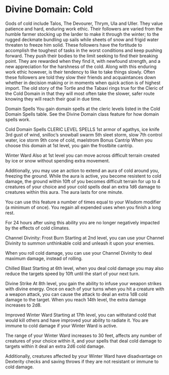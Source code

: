 # Divine Domain: Cold
Gods of cold include Talos, The Devourer, Thrym, Ula and Uller. They value patience and hard, enduring work ethic. Their followers are varied from the humble farmer stocking up the larder to make it through the winter; to the rugged deckmate bundling up sails while sheets of snow and frigid water threaten to freeze him solid. These followers have the fortitude to accomplish the toughest of tasks in the worst conditions and keep pushing forward. They push their bodies to the limit seeking to find their breaking point. They are rewarded when they find it, with newfound strength, and a new appreciation for the harshness of the cold. Along with this enduring work ethic however, is their tendency to like to take things slowly. Often these followers are told they slow their friends and acquaintances down whether in decision making or in moments when quick action is of highest import. The old story of the Tortle and the Tabaxi rings true for the Cleric of the Cold Domain in that they will most often take the slower, safer route knowing they will reach their goal in due time. 

Domain Spells
You gain domain spells at the cleric levels listed in the Cold Domain Spells table. See the Divine Domain class feature for how domain spells work.

Cold Domain Spells
CLERIC LEVEL	SPELLS
1st	armor of agathys, ice knife
3rd	gust of wind, snilloc’s snowball swarm
5th	sleet storm, slow
7th	control water, ice storm
9th	cone of cold, maelstrom
Bonus Cantrip
When you choose this domain at 1st level, you gain the frostbite cantrip. 

Winter Ward
Also at 1st level you can move across difficult terrain created by ice or snow without spending extra movement.

Additionally, you may use an action to extend an aura of cold around you, freezing the ground. While the aura is active, you become resistent to cold damage, the ground within 10ft of you becomes difficult terrain for up to 4 creatures of your choice and your cold spells deal an extra 1d6 damage to creatures within this aura. The aura lasts for one minute.

You can use this feature a number of times equal to your Wisdom modifier (a minimum of once). You regain all expended uses when you finish a long rest.

For 24 hours after using this ability you are no longer negatively impacted by the effects of cold climates.

Channel Divinity: Frost Burn
Starting at 2nd level, you can use your Channel Divinity to summon unthinkable cold and unleash it upon your enemies.

When you roll cold damage, you can use your Channel Divinity to deal maximum damage, instead of rolling.

Chilled Blast
Starting at 6th level, when you deal cold damage you may also reduce the targets speed by 10ft until the start of your next turn. 

Divine Strike
At 8th level, you gain the ability to infuse your weapon strikes with divine energy. Once on each of your turns when you hit a creature with a weapon attack, you can cause the attack to deal an extra 1d8 cold damage to the target. When you reach 14th level, the extra damage increases to 2d8.

Improved Winter Ward
Starting at 17th level, you can withstand cold that would kill others and have improved your ability to radiate it. You are immune to cold damage if your Winter Ward is active. 

The range of your Winter Ward increases to 30 feet, affects any number of creatures of your choice within it, and your spells that deal cold damage to targets within it deal an extra 2d6 cold damage.

Additionally, creatures affected by your Winter Ward have disadvantage on Dexterity checks and saving throws if they are not resistant or immune to cold damage. 